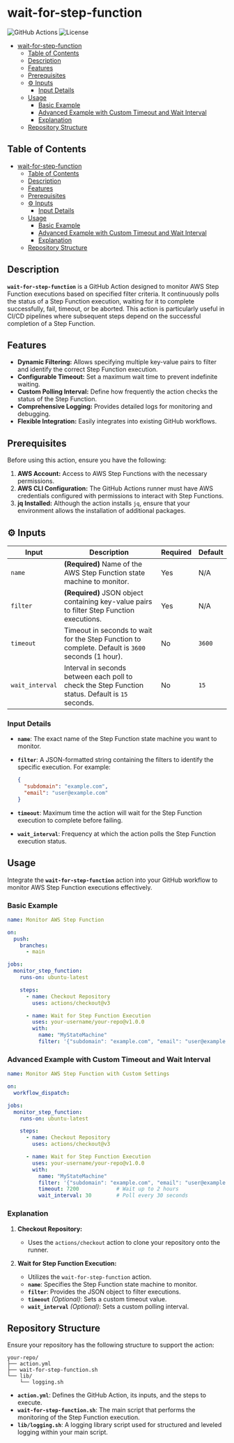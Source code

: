 # wait-for-step-function

![GitHub Actions](https://img.shields.io/github/actions/workflow/status/your-username/your-repo/wait-for-step-function.yml?branch=main&label=GitHub%20Actions)
![License](https://img.shields.io/github/license/your-username/your-repo)

- [wait-for-step-function](#wait-for-step-function)
  - [Table of Contents](#table-of-contents)
  - [Description](#description)
  - [Features](#features)
  - [Prerequisites](#prerequisites)
  - [⚙️ Inputs](#️-inputs)
    - [Input Details](#input-details)
  - [Usage](#usage)
    - [Basic Example](#basic-example)
    - [Advanced Example with Custom Timeout and Wait Interval](#advanced-example-with-custom-timeout-and-wait-interval)
    - [Explanation](#explanation)
  - [Repository Structure](#repository-structure)


## Table of Contents

- [wait-for-step-function](#wait-for-step-function)
  - [Table of Contents](#table-of-contents)
  - [Description](#description)
  - [Features](#features)
  - [Prerequisites](#prerequisites)
  - [⚙️ Inputs](#️-inputs)
    - [Input Details](#input-details)
  - [Usage](#usage)
    - [Basic Example](#basic-example)
    - [Advanced Example with Custom Timeout and Wait Interval](#advanced-example-with-custom-timeout-and-wait-interval)
    - [Explanation](#explanation)
  - [Repository Structure](#repository-structure)

## Description

**`wait-for-step-function`** is a GitHub Action designed to monitor AWS Step Function executions based on specified filter criteria. It continuously polls the status of a Step Function execution, waiting for it to complete successfully, fail, timeout, or be aborted. This action is particularly useful in CI/CD pipelines where subsequent steps depend on the successful completion of a Step Function.

## Features

- **Dynamic Filtering:** Allows specifying multiple key-value pairs to filter and identify the correct Step Function execution.
- **Configurable Timeout:** Set a maximum wait time to prevent indefinite waiting.
- **Custom Polling Interval:** Define how frequently the action checks the status of the Step Function.
- **Comprehensive Logging:** Provides detailed logs for monitoring and debugging.
- **Flexible Integration:** Easily integrates into existing GitHub workflows.

## Prerequisites

Before using this action, ensure you have the following:

1. **AWS Account:** Access to AWS Step Functions with the necessary permissions.
2. **AWS CLI Configuration:** The GitHub Actions runner must have AWS credentials configured with permissions to interact with Step Functions.
3. **jq Installed:** Although the action installs `jq`, ensure that your environment allows the installation of additional packages.

## ⚙️ Inputs

| Input          | Description                                                                                  | Required | Default |
|----------------|----------------------------------------------------------------------------------------------|----------|---------|
| `name`         | **(Required)** Name of the AWS Step Function state machine to monitor.                       | Yes      | N/A     |
| `filter`       | **(Required)** JSON object containing key-value pairs to filter Step Function executions.     | Yes      | N/A     |
| `timeout`      | Timeout in seconds to wait for the Step Function to complete. Default is `3600` seconds (1 hour). | No       | `3600`  |
| `wait_interval`| Interval in seconds between each poll to check the Step Function status. Default is `15` seconds. | No       | `15`    |

### Input Details

- **`name`**: The exact name of the Step Function state machine you want to monitor.
  
- **`filter`**: A JSON-formatted string containing the filters to identify the specific execution. For example:
  
  ```json
  {
    "subdomain": "example.com",
    "email": "user@example.com"
  }
  ```
  
- **`timeout`**: Maximum time the action will wait for the Step Function execution to complete before failing.
  
- **`wait_interval`**: Frequency at which the action polls the Step Function execution status.

## Usage

Integrate the **`wait-for-step-function`** action into your GitHub workflow to monitor AWS Step Function executions effectively.

### Basic Example

```yaml
name: Monitor AWS Step Function

on:
  push:
    branches:
      - main

jobs:
  monitor_step_function:
    runs-on: ubuntu-latest

    steps:
      - name: Checkout Repository
        uses: actions/checkout@v3

      - name: Wait for Step Function Execution
        uses: your-username/your-repo@v1.0.0
        with:
          name: "MyStateMachine"
          filter: '{"subdomain": "example.com", "email": "user@example.com"}'
```

### Advanced Example with Custom Timeout and Wait Interval

```yaml
name: Monitor AWS Step Function with Custom Settings

on:
  workflow_dispatch:

jobs:
  monitor_step_function:
    runs-on: ubuntu-latest

    steps:
      - name: Checkout Repository
        uses: actions/checkout@v3

      - name: Wait for Step Function Execution
        uses: your-username/your-repo@v1.0.0
        with:
          name: "MyStateMachine"
          filter: '{"subdomain": "example.com", "email": "user@example.com"}'
          timeout: 7200            # Wait up to 2 hours
          wait_interval: 30        # Poll every 30 seconds
```

### Explanation

1. **Checkout Repository:**
   - Uses the `actions/checkout` action to clone your repository onto the runner.
   
2. **Wait for Step Function Execution:**
   - Utilizes the `wait-for-step-function` action.
   - **`name`**: Specifies the Step Function state machine to monitor.
   - **`filter`**: Provides the JSON object to filter executions.
   - **`timeout`** *(Optional)*: Sets a custom timeout value.
   - **`wait_interval`** *(Optional)*: Sets a custom polling interval.

## Repository Structure

Ensure your repository has the following structure to support the action:

```
your-repo/
├── action.yml
├── wait-for-step-function.sh
└── lib/
    └── logging.sh
```

- **`action.yml`**: Defines the GitHub Action, its inputs, and the steps to execute.
- **`wait-for-step-function.sh`**: The main script that performs the monitoring of the Step Function execution.
- **`lib/logging.sh`**: A logging library script used for structured and leveled logging within your main script.